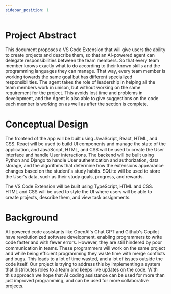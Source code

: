 ```yaml
---
sidebar_position: 1
---
```


# Project Abstract

This document proposes a VS Code Extension that will give users the ability to create projects and describe them, so that an AI-powered agent can delegate responsibilities between the team members. So that every team member knows exactly what to do according to their known skills and the programming languages they can manage. That way, every team member is working towards the same goal but has different specialized responsibilities. The agent takes the role of leadership in helping all the team members work in unison, but without working on the same requirement for the project. This avoids lost time and problems in development, and the Agent is also able to give suggestions on the code each member is working on as well as after the section is complete. 

# Conceptual Design
The frontend of the app will be built using JavaScript, React, HTML, and CSS. React will be used to build UI components and manage the state of the application, and JavaScript, HTML, and CSS will be used to create the User interface and handle User interactions. The backend will be built using Python and Django to handle User authentication and authorization, data storage, and the algorithms that determine how the extensions appearance changes based on the student's study habits. SQLite will be used to store the User's data, such as their study goals, progress, and rewards.

The VS Code Extension will be built using TypeScript, HTML and CSS. HTML and CSS will be used to style the UI where users will be able to create projects, describe them, and view task assignments.
 

# Background 
AI-powered code assistants like OpenAI's Chat GPT and Github's Copilot have revolutionized software development, enabling programmers to write code faster and with fewer errors. However, they are still hindered by poor communication in teams. These programmers will work on the same project and while being efficient programming they waste time with merge conflicts and bugs. This leads to a lot of time wasted, and a lot of issues outside the code itself. Our project is trying to address this by implementing a system that distributes roles to a team and keeps live updates on the code. With this approach we hope that AI coding assistance can be used for more than just improved programming, and can be used for more collaborative projects.
